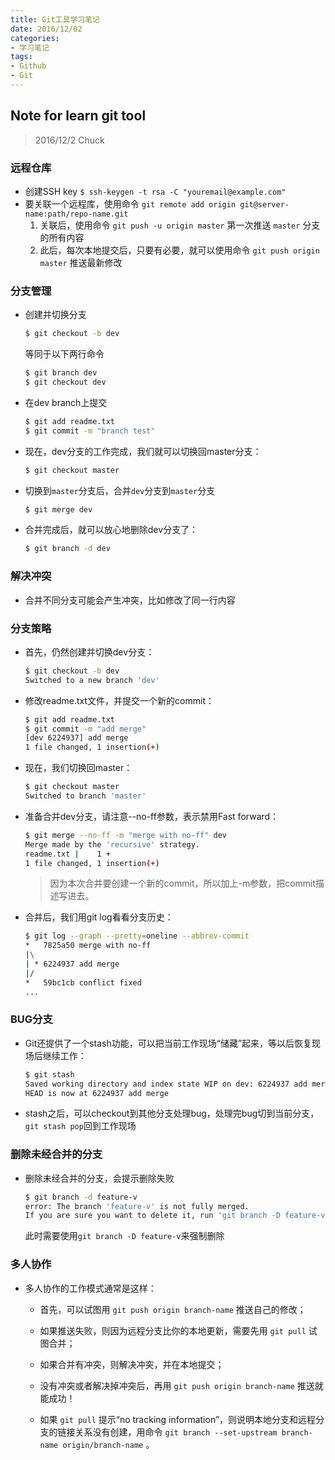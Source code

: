 ```yaml
---
title: Git工具学习笔记
date: 2016/12/02 
categories:
- 学习笔记
tags:
- Github
- Git
---
```


## Note for learn git tool

> 2016/12/2
> Chuck

### 远程仓库
- 创建SSH key `$ ssh-keygen -t rsa -C "youremail@example.com"`
- 要关联一个远程库，使用命令 `git remote add origin git@server-name:path/repo-name.git`
    1. 关联后，使用命令 `git push -u origin master` 第一次推送 `master` 分支的所有内容
    2. 此后，每次本地提交后，只要有必要，就可以使用命令 `git push origin master` 推送最新修改

<!--more-->

### 分支管理
- 创建并切换分支
    ```bash
    $ git checkout -b dev
    ```
    等同于以下两行命令
    ```bash
    $ git branch dev
    $ git checkout dev
    ```
- 在dev branch上提交
    ```bash
    $ git add readme.txt 
    $ git commit -m "branch test"
    ```
- 现在，dev分支的工作完成，我们就可以切换回master分支：
    ```bash
    $ git checkout master
    ```
- 切换到`master`分支后，合并`dev`分支到`master`分支
    ```bash
    $ git merge dev
    ```
- 合并完成后，就可以放心地删除dev分支了：
    ```bash
    $ git branch -d dev
    ```

### 解决冲突
- 合并不同分支可能会产生冲突，比如修改了同一行内容

### 分支策略
- 首先，仍然创建并切换dev分支：
    ```bash
    $ git checkout -b dev
    Switched to a new branch 'dev'
    ```
- 修改readme.txt文件，并提交一个新的commit：
    ```bash
    $ git add readme.txt 
    $ git commit -m "add merge"
    [dev 6224937] add merge
    1 file changed, 1 insertion(+)
    ```
- 现在，我们切换回master：
    ```bash
    $ git checkout master
    Switched to branch 'master'
    ```
- 准备合并dev分支，请注意--no-ff参数，表示禁用Fast forward：
    ```bash
    $ git merge --no-ff -m "merge with no-ff" dev
    Merge made by the 'recursive' strategy.
    readme.txt |    1 +
    1 file changed, 1 insertion(+)
    ```
    > 因为本次合并要创建一个新的commit，所以加上-m参数，把commit描述写进去。
- 合并后，我们用git log看看分支历史：
    ```bash
    $ git log --graph --pretty=oneline --abbrev-commit
    *   7825a50 merge with no-ff
    |\
    | * 6224937 add merge
    |/
    *   59bc1cb conflict fixed
    ...
    ```

### BUG分支
- Git还提供了一个stash功能，可以把当前工作现场“储藏”起来，等以后恢复现场后继续工作：
    ```bash
    $ git stash
    Saved working directory and index state WIP on dev: 6224937 add merge
    HEAD is now at 6224937 add merge
    ```
- stash之后，可以checkout到其他分支处理bug，处理完bug切到当前分支，`git stash pop`回到工作现场

### 删除未经合并的分支
- 删除未经合并的分支，会提示删除失败
    ```bash
    $ git branch -d feature-v
    error: The branch 'feature-v' is not fully merged.
    If you are sure you want to delete it, run 'git branch -D feature-v'.
    ```
    此时需要使用`git branch -D feature-v`来强制删除

### 多人协作
- 多人协作的工作模式通常是这样：

    - 首先，可以试图用 `git push origin branch-name` 推送自己的修改；

    - 如果推送失败，则因为远程分支比你的本地更新，需要先用 `git pull` 试图合并；

    - 如果合并有冲突，则解决冲突，并在本地提交；

    - 没有冲突或者解决掉冲突后，再用 `git push origin branch-name` 推送就能成功！

    - 如果 `git pull` 提示“no tracking information”，则说明本地分支和远程分支的链接关系没有创建，用命令 `git branch --set-upstream branch-name origin/branch-name` 。